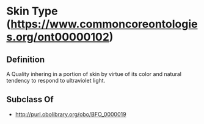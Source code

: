# Skin Type (https://www.commoncoreontologies.org/ont00000102)

## Definition
A Quality inhering in a portion of skin by virtue of its color and natural tendency to respond to ultraviolet light.

## Subclass Of
- http://purl.obolibrary.org/obo/BFO_0000019

